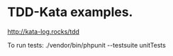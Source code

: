 # TDD-Kata examples.

http://kata-log.rocks/tdd

To run tests:
./vendor/bin/phpunit --testsuite unitTests
